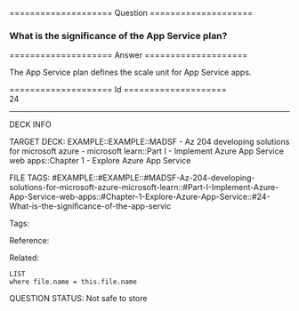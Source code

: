 ==================== Question ====================  

### What is the significance of the App Service plan?  

==================== Answer ====================  

The App Service plan defines the scale unit for App Service apps.

==================== Id ====================  
24

---

DECK INFO

TARGET DECK: EXAMPLE::EXAMPLE::MADSF - Az 204 developing solutions for microsoft azure - microsoft learn::Part I - Implement Azure App Service web apps::Chapter 1 - Explore Azure App Service

FILE TAGS: #EXAMPLE::#EXAMPLE::#MADSF-Az-204-developing-solutions-for-microsoft-azure-microsoft-learn::#Part-I-Implement-Azure-App-Service-web-apps::#Chapter-1-Explore-Azure-App-Service::#24-What-is-the-significance-of-the-app-servic

Tags:

Reference:

Related:

```dataview
LIST
where file.name = this.file.name
```

QUESTION STATUS: Not safe to store
